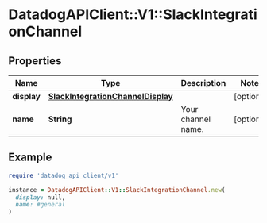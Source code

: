 # DatadogAPIClient::V1::SlackIntegrationChannel

## Properties

| Name        | Type                                                                    | Description        | Notes      |
| ----------- | ----------------------------------------------------------------------- | ------------------ | ---------- |
| **display** | [**SlackIntegrationChannelDisplay**](SlackIntegrationChannelDisplay.md) |                    | [optional] |
| **name**    | **String**                                                              | Your channel name. | [optional] |

## Example

```ruby
require 'datadog_api_client/v1'

instance = DatadogAPIClient::V1::SlackIntegrationChannel.new(
  display: null,
  name: #general
)
```

